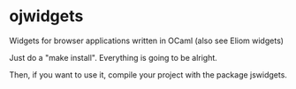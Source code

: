 ojwidgets
=========

Widgets for browser applications written in OCaml (also see Eliom widgets)

Just do a "make install". Everything is going to be alright.

Then, if you want to use it, compile your project with the package jswidgets.
